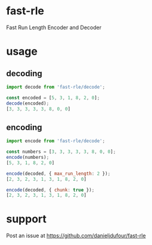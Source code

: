 # fast-rle
Fast Run Length Encoder and Decoder

# usage
## decoding
```javascript
import decode from 'fast-rle/decode';

const encoded = [5, 3, 1, 8, 2, 0];
decode(encoded);
[3, 3, 3, 3, 3, 8, 0, 0]
```
## encoding
```javascript
import encode from 'fast-rle/decode';

const numbers = [3, 3, 3, 3, 3, 8, 0, 0];
encode(numbers);
[5, 3, 1, 8, 2, 0]

encode(decoded, { max_run_length: 2 });
[2, 3, 2, 3, 1, 3, 1, 8, 2, 0]

encode(decoded, { chunk: true });
[2, 3, 2, 3, 1, 3, 1, 8, 2, 0]
```

# support
Post an issue at https://github.com/danieljdufour/fast-rle
